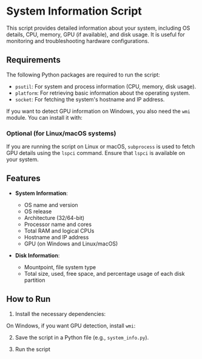 # System Information Script

This script provides detailed information about your system, including OS details, CPU, memory, GPU (if available), and disk usage. It is useful for monitoring and troubleshooting hardware configurations.

## Requirements

The following Python packages are required to run the script:

- `psutil`: For system and process information (CPU, memory, disk usage).
- `platform`: For retrieving basic information about the operating system.
- `socket`: For fetching the system's hostname and IP address.

If you want to detect GPU information on Windows, you also need the `wmi` module. You can install it with:


### Optional (for Linux/macOS systems)
If you are running the script on Linux or macOS, `subprocess` is used to fetch GPU details using the `lspci` command. Ensure that `lspci` is available on your system.

## Features

- **System Information**:
  - OS name and version
  - OS release
  - Architecture (32/64-bit)
  - Processor name and cores
  - Total RAM and logical CPUs
  - Hostname and IP address
  - GPU (on Windows and Linux/macOS)
  
- **Disk Information**:
  - Mountpoint, file system type
  - Total size, used, free space, and percentage usage of each disk partition

## How to Run

1. Install the necessary dependencies:


On Windows, if you want GPU detection, install `wmi`:


2. Save the script in a Python file (e.g., `system_info.py`).

3. Run the script

